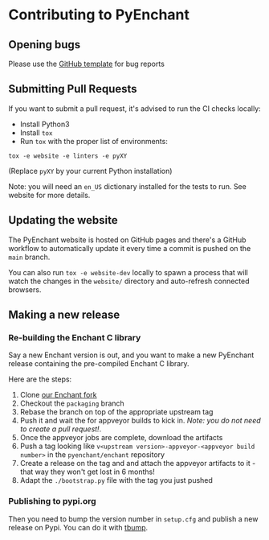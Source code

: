 # Contributing to PyEnchant

## Opening bugs

Please use the [GitHub template](./.github/ISSUE_TEMPLATE/bug_report.md) for bug reports

## Submitting Pull Requests

If you want to submit a pull request, it's advised to run the CI checks locally:

* Install Python3
* Install `tox`
* Run `tox` with the proper list of environments:

```console
tox -e website -e linters -e pyXY
```

(Replace `pyXY` by your current Python installation)

Note: you will need an `en_US` dictionary installed for the tests to run. See website
for more details.

## Updating the website

The PyEnchant website is hosted on GitHub pages and there's a GitHub workflow
to automatically update it every time a commit is pushed on the `main` branch.

You can also run `tox -e website-dev` locally to spawn a process that will watch
the changes in the `website/` directory and auto-refresh connected browsers.

## Making a new release

### Re-building the Enchant C library

Say a new Enchant version is out, and you want to make a new PyEnchant
release containing the pre-compiled Enchant C library.

Here are the steps:

1. Clone [our Enchant fork](https://github.com/pyenchant/enchant)
1. Checkout the `packaging` branch
1. Rebase the branch on top of the appropriate upstream tag
1. Push it and wait the for appveyor builds to kick in. _Note: you do not need to create a pull request!_.
1. Once the appveyor jobs are complete, download the artifacts
1. Push a tag looking like `v<upstream version>-appveyor-<appveyor build number>` in the `pyenchant/enchant` repository
1. Create a release on the tag and and attach the appveyor artifacts to it - that way they won't get lost in 6 months!
1. Adapt the `./bootstrap.py` file with the tag you just pushed

### Publishing to pypi.org

Then you need to bump the version number in `setup.cfg` and publish a new release on Pypi. You can do it
with [tbump](https://github.com/TankerHQ/tbump).
